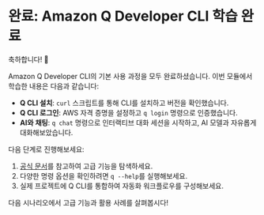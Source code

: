 # 완료: Amazon Q Developer CLI 학습 완료

축하합니다! 🎉

Amazon Q Developer CLI의 기본 사용 과정을 모두 완료하셨습니다. 이번 모듈에서 학습한 내용은 다음과 같습니다:

- **Q CLI 설치**: `curl` 스크립트를 통해 CLI를 설치하고 버전을 확인했습니다.
- **Q CLI 로그인**: AWS 자격 증명을 설정하고 `q login` 명령으로 인증했습니다.
- **AI와 채팅**: `q chat` 명령으로 인터랙티브 대화 세션을 시작하고, AI 모델과 자유롭게 대화해보았습니다.

다음 단계로 진행해보세요:

1. [공식 문서](https://docs.aws.amazon.com/q-cli/latest/)를 참고하여 고급 기능을 탐색하세요.
2. 다양한 명령 옵션을 확인하려면 `q --help`를 실행해보세요.
3. 실제 프로젝트에 Q CLI를 통합하여 자동화 워크플로우를 구성해보세요.

다음 시나리오에서 고급 기능과 활용 사례를 살펴봅시다!